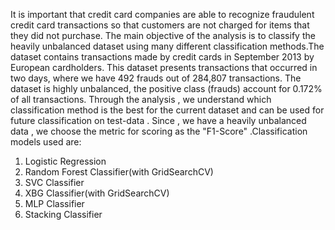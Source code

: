 It is important that credit card companies are able to recognize fraudulent credit card transactions so that customers are not charged for items that they did not purchase. The main objective of the analysis is to classify the heavily unbalanced dataset using many different classification methods.The dataset contains transactions made by credit cards in September 2013 by European cardholders. This dataset presents transactions that occurred in two days, where we have 492 frauds out of 284,807 transactions. The dataset is highly unbalanced, the positive class (frauds) account for 0.172% of all transactions. Through the analysis , we understand which classification method is the best for the current dataset and can be used for future classification on test-data . Since , we have a heavily unbalanced data , we choose the metric for scoring as the "F1-Score" .Classification models used are:
1.	Logistic Regression
2.	Random Forest Classifier(with GridSearchCV)
3.	SVC Classifier
4.	XBG Classifier(with GridSearchCV)
5.	MLP Classifier
6.	Stacking Classifier
